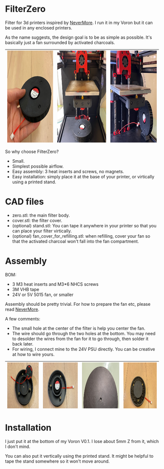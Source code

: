 # FilterZero
Filter for 3d printers inspired by [NeverMore](https://github.com/nevermore3d/Nevermore_Micro). I run it in my Voron but it can be used in any enclosed printers.

As the name suggests, the design goal is to be as simple as possible. It's basically just a fan surrounded by activated charcoals.


| <img src="./Image/assemble5.JPG" height="300" /> | <img src="./Image/place1.JPG" height="300" /> | <img src="./Image/place2.JPG" height="300" /> |
--- | --- | ---

So why choose FilterZero?
- Small.
- Simplest possible airflow. 
- Easy assembly: 3 heat inserts and screws, no magnets.
- Easy installation: simply place it at the base of your printer, or virtically using a printed stand.

# CAD files
- zero.stl: the main filter body.
- cover.stl: the filter cover.
- (optional) stand.stl: You can tape it anywhere in your printer so that you can place your filter virtically.
- (optional) fan_cover_for_refilling.stl: when refilling, cover your fan so that the activated charcoal won't fall into the fan compartment.

# Assembly
BOM:
- 3 M3 heat inserts and M3*6 NHCS screws
- 3M VHB tape
- 24V or 5V 5015 fan, or smaller

Assembly should be pretty trivial. For how to prepare the fan etc, please read [NeverMore](https://github.com/nevermore3d/Nevermore_Micro).

A few comments:
- The small hole at the center of the filter is help you center the fan.
- The wire should go through the two holes at the bottom. You may need to desolder the wires from the fan for it to go through, then solder it back later.
- For wiring, I connect mine to the 24V PSU directly. You can be creative at how to wire yours.


| <img src="./Image/assemble_1.JPG" height="150" /> | <img src="./Image/assemble_2.JPG" height="150" /> | <img src="./Image/assemble_3.JPG" height="150" /> | <img src="./Image/assemble4.JPG" height="150" /> |
--- | --- | --- | ---


# Installation
I just put it at the bottom of my Voron V0.1. I lose about 5mm Z from it, which I don't mind.

You can also put it vertically using the printed stand. It might be helpful to tape the stand somewhere so it won't move around.
